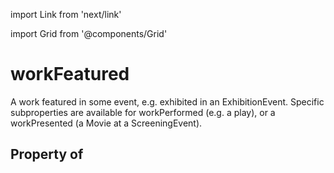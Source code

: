 import Link from 'next/link'
  
import Grid from '@components/Grid'

# workFeatured

A work featured in some event, e.g. exhibited in an ExhibitionEvent.
       Specific subproperties are available for workPerformed (e.g. a play), or a workPresented (a Movie at a ScreeningEvent).

## Property of



